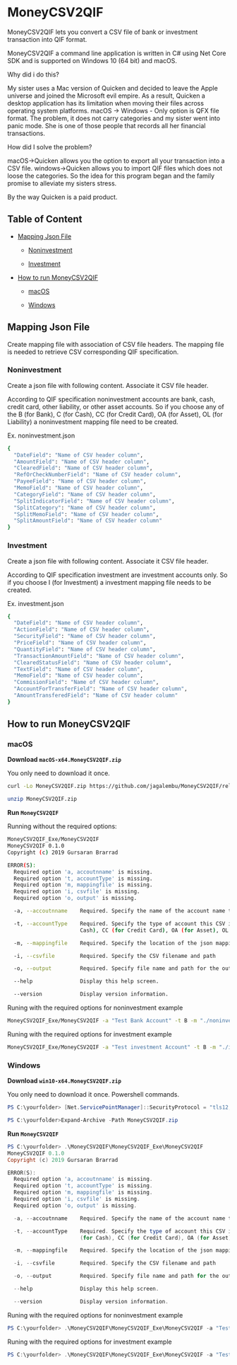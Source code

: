 # MoneyCSV2QIF

MoneyCSV2QIF lets you convert a CSV file of bank or investment transaction into QIF format.

MoneyCSV2QIF a command line application is written in C# using Net Core SDK and is supported on Windows 10 (64 bit) and macOS.

Why did i do this?

My sister uses a Mac version of Quicken and decided to leave the Apple universe and joined the Microsoft evil empire. As a result, Quicken a desktop application has its limitation when moving their files across operating system platforms.
macOS -> Windows - Only option is QFX file format. The problem, it does not carry categories and my sister went into panic mode. She is one of those people that records all her financial transactions.

How did I solve the problem?

macOS->Quicken allows you the option to export all your transaction into a CSV file. windows->Quicken allows you to import QIF files which does not loose the categories. So the idea for this program began and the family promise to alleviate my sisters stress.

By the way Quicken is a paid product.

## Table of Content

- [Mapping Json File](#mapping-json-file)

  - [Noninvestment](#noninvestment)

  - [Investment](#investment)

- [How to run MoneyCSV2QIF](#how-to-run-MoneyCSV2QIF)

  - [macOS](#macos)

  - [Windows](#windows)

## Mapping Json File

Create mapping file with association of CSV file headers. The mapping file is needed to retrieve CSV corresponding QIF specification.

### Noninvestment

Create a json file with following content. Associate it CSV file header.

According to QIF specification noninvestment accounts are bank, cash, credit card, other liability, or other asset accounts.
So if you choose any of the B (for Bank), C (for Cash), CC (for Credit Card), OA (for Asset), OL (for Liability) a noninvestment mapping file need to be created.

Ex. noninvestment.json

```sh
{
  "DateField": "Name of CSV header column",
  "AmountField": "Name of CSV header column",
  "ClearedField": "Name of CSV header column",
  "RefOrCheckNumberField": "Name of CSV header column",
  "PayeeField": "Name of CSV header column",
  "MemoField": "Name of CSV header column",
  "CategoryField": "Name of CSV header column",
  "SplitIndicatorField": "Name of CSV header column",
  "SplitCategory": "Name of CSV header column",
  "SplitMemoField": "Name of CSV header column",
  "SplitAmountField": "Name of CSV header column"
}
```

### Investment

Create a json file with following content. Associate it CSV file header.

According to QIF specification investment are investment accounts only.
So if you choose I (for Investment) a investment mapping file needs to be created.

Ex. investment.json

```sh
{
  "DateField": "Name of CSV header column",
  "ActionField": "Name of CSV header column",
  "SecurityField": "Name of CSV header column",
  "PriceField": "Name of CSV header column",
  "QuantityField": "Name of CSV header column",
  "TransactionAmountField": "Name of CSV header column",
  "ClearedStatusField": "Name of CSV header column",
  "TextField": "Name of CSV header column",
  "MemoField": "Name of CSV header column",
  "CommisionField": "Name of CSV header column",
  "AccountForTransferField": "Name of CSV header column",
  "AmountTransferedField": "Name of CSV header column"
}
```

## How to run MoneyCSV2QIF

### macOS

**Download `macOS-x64.MoneyCSV2QIF.zip`**

You only need to download it once.

```sh
curl -Lo MoneyCSV2QIF.zip https://github.com/jagalembu/MoneyCSV2QIF/releases/download/v0.1.0/macOS-x64.MoneyCSV2QIF.zip

unzip MoneyCSV2QIF.zip
```

**Run `MoneyCSV2QIF`**

Running without the required options:

```sh
MoneyCSV2QIF_Exe/MoneyCSV2QIF
MoneyCSV2QIF 0.1.0
Copyright (c) 2019 Gursaran Brarrad

ERROR(S):
  Required option 'a, accoutnname' is missing.
  Required option 't, accountType' is missing.
  Required option 'm, mappingfile' is missing.
  Required option 'i, csvfile' is missing.
  Required option 'o, output' is missing.

  -a, --accoutnname    Required. Specify the name of the account name this CSV file belongs to.

  -t, --accountType    Required. Specify the type of account this CSV is associated with. Valid values: B (for Bank), C (for
                       Cash), CC (for Credit Card), OA (for Asset), OL (for Liability), I (for Investment)

  -m, --mappingfile    Required. Specify the location of the json mapping file.

  -i, --csvfile        Required. Specify the CSV filename and path

  -o, --output         Required. Specify file name and path for the output QIF file

  --help               Display this help screen.

  --version            Display version information.
```

Runing with the required options for noninvestment example

```sh
MoneyCSV2QIF_Exe/MoneyCSV2QIF -a "Test Bank Account" -t B -m "./noninvestment.json" -i "./testbankaccount.csv" -o "./testbankaccount.qif"
```

Runing with the required options for investment example

```sh
MoneyCSV2QIF_Exe/MoneyCSV2QIF -a "Test investment Account" -t B -m "./investment.json" -i "./testinvstaccount.csv" -o "./testinvstaccount.qif"
```

### Windows

**Download `win10-x64.MoneyCSV2QIF.zip`**

You only need to download it once. Powershell commands.

```powershell
PS C:\yourfolder> [Net.ServicePointManager]::SecurityProtocol = "tls12, tls11, tls" ; Invoke-WebRequest https://github.com/jagalembu/MoneyCSV2QIF/releases/download/v0.1.0/win10-x64.MoneyCSV2QIF.zip -OutFile MoneyCSV2QIF.zip

PS C:\yourfolder>Expand-Archive -Path MoneyCSV2QIF.zip
```

**Run `MoneyCSV2QIF`**

```powershell
PS C:\yourfolder> .\MoneyCSV2QIF\MoneyCSV2QIF_Exe\MoneyCSV2QIF
MoneyCSV2QIF 0.1.0
Copyright (c) 2019 Gursaran Brarrad

ERROR(S):
  Required option 'a, accoutnname' is missing.
  Required option 't, accountType' is missing.
  Required option 'm, mappingfile' is missing.
  Required option 'i, csvfile' is missing.
  Required option 'o, output' is missing.

  -a, --accoutnname    Required. Specify the name of the account name this CSV file belongs to.

  -t, --accountType    Required. Specify the type of account this CSV is associated with. Valid values: B (for Bank), C
                       (for Cash), CC (for Credit Card), OA (for Asset), OL (for Liability), I (for Investment)

  -m, --mappingfile    Required. Specify the location of the json mapping file.

  -i, --csvfile        Required. Specify the CSV filename and path

  -o, --output         Required. Specify file name and path for the output QIF file

  --help               Display this help screen.

  --version            Display version information.
```

Runing with the required options for noninvestment example

```powershell
PS C:\yourfolder> .\MoneyCSV2QIF\MoneyCSV2QIF_Exe\MoneyCSV2QIF -a "Test Bank Account" -t B -m "./noninvestment.json" -i "./testbankaccount.csv" -o "./testbankaccount.qif"
```

Runing with the required options for investment example

```powershell
PS C:\yourfolder> .\MoneyCSV2QIF\MoneyCSV2QIF_Exe\MoneyCSV2QIF -a "Test investment Account" -t B -m "./investment.json" -i "./testinvstaccount.csv" -o "./testinvstaccount.qif"
```